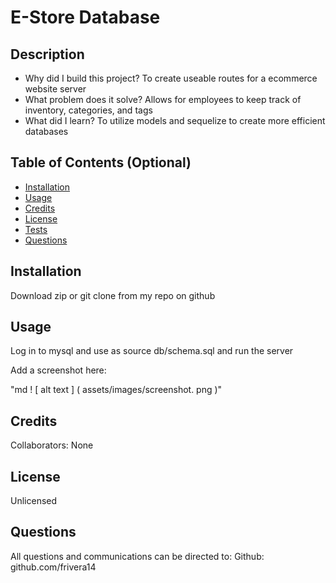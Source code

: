 
# E-Store Database
## Description
  
- Why did I build this project? To create useable routes for a ecommerce website server
- What problem does it solve? Allows for employees to keep track of inventory, categories, and tags
- What did I learn? To utilize models and sequelize to create more efficient databases
  
## Table of Contents (Optional)
  
- [Installation](#installation)
- [Usage](#usage)
- [Credits](#credits)
- [License](#license)
- [Tests](#tests)
- [Questions](#questions)
  
## Installation

Download zip or git clone from my repo on github

## Usage
  
Log in to mysql and use as source db/schema.sql and run the server

Add a screenshot here:
  
"md ! [ alt text ] ( assets/images/screenshot. png )"
  
## Credits
  
Collaborators: None 
  
## License
  
Unlicensed

  
## Questions
  
All questions and communications can be directed to:
Github: github.com/frivera14 

